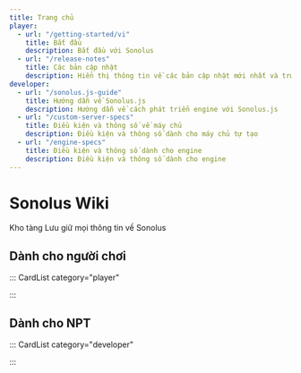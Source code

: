 ```yaml
---
title: Trang chủ
player:
  - url: "/getting-started/vi"
    title: Bắt đầu
    description: Bắt đầu với Sonolus
  - url: "/release-notes"
    title: Các bản cập nhật
    description: Hiển thị thông tin về các bản cập nhật mới nhất và trước đó của Sonolus
developer:
  - url: "/sonolus.js-guide"
    title: Hướng dẫn về Sonolus.js
    description: Hướng dẫn về cách phát triển engine với Sonolus.js
  - url: "/custom-server-specs"
    title: Điều kiện và thông số về máy chủ
    description: Điều kiện và thông số dành cho máy chủ tự tạo
  - url: "/engine-specs"
    title: Điều kiện và thông số dành cho engine
    description: Điều kiện và thông số dành cho engine
---
```


# Sonolus Wiki

Kho tàng Lưu giữ mọi thông tin về Sonolus

## Dành cho người chơi

::: CardList category="player"

:::

## Dành cho NPT

::: CardList category="developer"

:::
